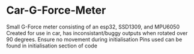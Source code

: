 # Car-G-Force-Meter
Small G-Force meter consisting of an esp32, SSD1309, and MPU6050
Created for use in car, has inconsistant/buggy outputs when rotated over 90 degrees. 
Ensure no movement during initialisation 
Pins used can be found in initialisation section of code
